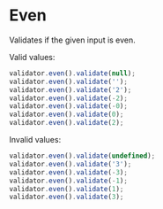 # Even

Validates if the given input is even.

Valid values:

```js
validator.even().validate(null);
validator.even().validate('');
validator.even().validate('2');
validator.even().validate(-2);
validator.even().validate(-0);
validator.even().validate(0);
validator.even().validate(2);
```

Invalid values:

```js
validator.even().validate(undefined);
validator.even().validate('3');
validator.even().validate(-3);
validator.even().validate(-1);
validator.even().validate(1);
validator.even().validate(3);
```
